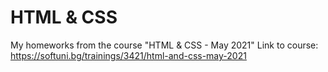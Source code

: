 # HTML & CSS
My homeworks from the course "HTML & CSS - May 2021"
Link to course: https://softuni.bg/trainings/3421/html-and-css-may-2021
